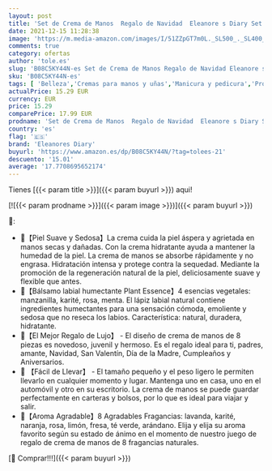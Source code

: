 ```yaml
---
layout: post
title: 'Set de Crema de Manos  Regalo de Navidad  Eleanore s Diary Set de Regalo de 8 PCS Crema de Manos y 4 PCS Bálsamo labial  Crema de Manos Nutritiva con Vitamina C y E  Regalos de navidad para mujeres'
date: 2021-12-15 11:28:38
image: 'https://m.media-amazon.com/images/I/51ZZpGT7m0L._SL500_._SL400_.jpg'
comments: true
category: ofertas
author: 'tole.es'
slug: 'B08C5KY44N-es Set de Crema de Manos Regalo de Navidad Eleanore s Diary...'
sku: 'B08C5KY44N-es'
tags: [ 'Belleza','Cremas para manos y uñas','Manicura y pedicura','Productos para el cuidado de la piel','Productos para el cuidado de las manos y de los pies','Sets y juegos para el cuidado de la piel','eleanores diary','navidad', ]
actualPrice: 15.29 EUR
currency: EUR
price: 15.29
comparePrice: 17.99 EUR
prodname: 'Set de Crema de Manos  Regalo de Navidad  Eleanore s Diary Set de Regalo de 8 PCS Crema de Manos y 4 PCS Bálsamo labial  Crema de Manos Nutritiva con Vitamina C y E  Regalos de navidad para mujeres'
country: 'es'
flag: '🇪🇸'
brand: 'Eleanores Diary'
buyurl: 'https://www.amazon.es/dp/B08C5KY44N/?tag=tolees-21'
descuento: '15.01'
average: '17.7708695652174'
---
```


Tienes [{{< param title >}}]({{< param buyurl >}}) aqui!

[![{{< param prodname >}}]({{< param image >}})]({{< param buyurl >}})

🔎:

- 🎪【Piel Suave y Sedosa】La crema cuida la piel áspera y agrietada en manos secas y dañadas. Con la crema hidratante ayuda a mantener la humedad de la piel. La crema de manos se absorbe rápidamente y no engrasa. Hidratación intensa y protege contra la sequedad. Mediante la promoción de la regeneración natural de la piel, deliciosamente suave y flexible que antes.
- 🎠【Bálsamo labial humectante Plant Essence】4 esencias vegetales: manzanilla, karité, rosa, menta. El lápiz labial natural contiene ingredientes humectantes para una sensación cómoda, emoliente y sedosa que no reseca los labios. Característica: natural, duradera, hidratante.
- 🎁【El Mejor Regalo de Lujo】 - El diseño de crema de manos de 8 piezas es novedoso, juvenil y hermoso. Es el regalo ideal para ti, padres, amante, Navidad, San Valentín, Día de la Madre, Cumpleaños y Aniversarios.
- 🎡 【Fácil de Llevar】 - El tamaño pequeño y el peso ligero le permiten llevarlo en cualquier momento y lugar. Mantenga uno en casa, uno en el automóvil y otro en su escritorio. La crema de manos se puede guardar perfectamente en carteras y bolsos, por lo que es ideal para viajar y salir.
- 🤡【Aroma Agradable】8 Agradables Fragancias: lavanda, karité, naranja, rosa, limón, fresa, té verde, arándano. Elija y elija su aroma favorito según su estado de ánimo en el momento de nuestro juego de regalo de crema de manos de 8 fragancias naturales.

[🛒 Comprar!!!]({{< param buyurl >}})
